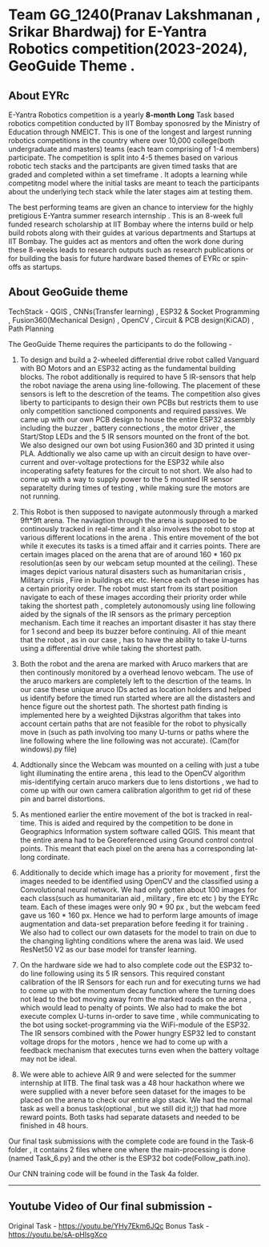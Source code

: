 # Team GG_1240(Pranav Lakshmanan , Srikar Bhardwaj) for E-Yantra Robotics competition(2023-2024), GeoGuide Theme . 

## About EYRc 

E-Yantra Robotics competition is a yearly **8-month Long** Task based robotics competition conducted by IIT Bombay sponosred by the Ministry of Education through NMEICT. This is one of the longest and largest running robotics competitions in the country where over 10,000 college(both undergraduate and masters) teams (each team comprising of 1-4 members) participate. The competition is split into 4-5 themes based on various robotic tech stacks and the partcipants are given timed tasks that are graded and completed within a set timeframe . It adopts a learning while competitng model where the initial tasks are meant to teach the participants about the underlying tech stack while the later stages aim at testing them. 

The best performing teams are given an chance to interview for the highly pretigious E-Yantra summer research internship . This is an 8-week full funded research scholarship at IIT Bombay where the interns build or help build robots along with their guides at various departments and Startups at IIT Bombay. The guides act as mentors and often the work done during these 8-weeks leads to research outputs such as research publications or for building the basis for future hardware based themes of EYRc or spin-offs as startups. 



## About GeoGuide theme 

TechStack - QGIS , CNNs(Transfer learning) , ESP32 & Socket Programming , Fusion360(Mechanical Design) , OpenCV , Circuit & PCB design(KiCAD) , Path Planning 

The GeoGuide Theme requires the participants to do the following - 

1) To design and build a 2-wheeled differential drive robot called Vanguard with BO Motors and an ESP32 acting as the fundamental building blocks. The robot additionally is required to have 5 IR-sensors that help the robot naviage the arena using line-following. The placement of these sensors is left to the descretion of the teams. The competition also gives liberty to participants to design their own PCBs but restricts them to use only competition sanctioned components and required passives. We came up with our own PCB design to house the entire ESP32 assembly including the buzzer , battery connections , the motor driver , the Start/Stop LEDs and the 5 IR sensors mounted on the front of the bot. We also designed our own bot using Fusion360 and 3D printed it using PLA. Addtionally we also came up with an circuit design to have over-current and over-voltage protections for the ESP32 while also incoperating safety features for the circuit to not short. We also had to come up with a way to supply power to the 5 mounted IR sensor separatelty during times of testing , while making sure the motors are not running.
   
2) This Robot is then supposed to navigate autonmously through a marked 9ft*9ft arena. The naviagtion through the arena is supposed to be continously tracked in real-time and it also involves the robot to stop at various different locations in the arena . This entire movement of the bot while it executes its tasks is a timed affair and it carries points. There are certain images placed on the arena that are of around 160 * 160 px resolution(as seen by our webcam setup mounted at the ceiling). These images depict various natural disasters such as humanitarian crisis , Military crisis , Fire in buildings etc etc. Hence each of these images has a certain priority order. The robot must start from its start position navigate to each of these images according their priority order while taking the shortest path , completely autonomously using line following aided by the signals of the IR sensors as the primary perception mechanism. Each time it reaches an important disaster it has stay there for 1 second and beep its buzzer before continuing. All of thie meant that the robot , as in our case , has to have the ability to take U-turns using a differential drive while taking the shortest path.

4) Both the robot and the arena are marked with Aruco markers that are then continously monitored by a overhead lenovo webcam. The use of the aruco markers are completely left to the descrtion of the teams. In our case these unique aruco IDs acted as location holders and helped us identify before the timed run started where are all the distasters and hence figure out the shortest path. The shortest path finding is implemented here by a weighted Dijkstras algorithm that takes into account certain paths that are not feasible for the robot to physically move in (such as path involving too many U-turns or paths where the line following where the line following was not accurate). (Cam(for windows).py file)
   
5) Addtionally since the Webcam was mounted on a ceiling with just a tube light illuminating the entire arena , this lead to the OpenCV algorithm mis-identifying certain aruco markers due to lens distortions , we had to come up with our own camera calibration algorithm to get rid of these pin and barrel distortions.

6) As mentioned earlier the entire movement of the bot is tracked in real-time. This is aided and required by the competition to be done in Geographics Information system software called QGIS. This meant that the entire arena had to be Georeferenced using Ground control control points. This meant that each pixel on the arena has a corresponding lat-long cordinate.

7) Additionally to decide which image has a priority for movement , first the images needed to be identified using OpenCV and the classified using a Convolutional neural network. We had only gotten about 100 images for each class(such as humanitarian aid , military , fire etc etc ) by the EYRc team. Each of these images were only 90 * 90 px , but the webcam feed gave us 160 * 160 px. Hence we had to perform large amounts of image augmentation and data-set preparation before feeding it for training . We also had to collect our own datasets for the model to train on due to the changing lighting conditions where the arena was laid. We used ResNet50 V2 as our base model for transfer learning.

8) On the hardware side we had to also complete code out the ESP32 to-do line following using its 5 IR sensors. This required constant calibration of the IR Sensors for each run and for executing turns we had to come up with the momentum decay function where the turning does not lead to the bot moving away from the marked roads on the arena , which would lead to penalty of points. We also had to make the bot execute complex U-turns in-order to save time , while communicating to the bot using socket-programming via the WiFi-module of the ESP32. The IR sensors combined with the Power hungry ESP32 led to constant voltage drops for the motors , hence we had to come up with a feedback mechanism that executes turns even when the battery voltage may not be ideal.

9) We were able to achieve AIR 9 and were selected for the summer internship at IITB. The final task was a 48 hour hackathon where we were supplied with a never before seen dataset for the images to be placed on the arena to check our entire algo stack. We had the normal task as well a bonus task(optional , but we still did it;)) that had more reward points. Both tasks had separate datasets and needed to be finished in 48 hours.

Our final task submissions with the complete code are found in the Task-6 folder , it contains 2 files where one where the main-processing is done (named Task_6.py) and the other is the ESP32 bot code(Follow_path.ino). 

Our CNN training code will be found in the Task 4a folder. 

--- 

## Youtube Video of Our final submission - 

Original Task -  https://youtu.be/YHy7Ekm6JQc
Bonus Task - https://youtu.be/sA-pHlsgXco

